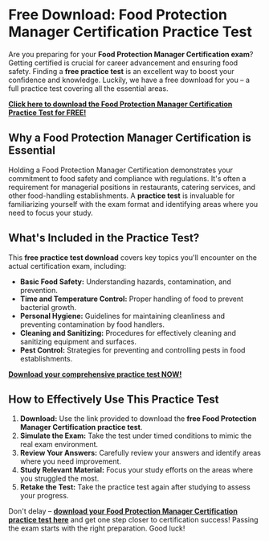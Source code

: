 # Free Download: Food Protection Manager Certification Practice Test

Are you preparing for your **Food Protection Manager Certification exam**? Getting certified is crucial for career advancement and ensuring food safety. Finding a **free practice test** is an excellent way to boost your confidence and knowledge. Luckily, we have a free download for you – a full practice test covering all the essential areas.

[**Click here to download the Food Protection Manager Certification Practice Test for FREE!**](https://udemywork.com/food-protection-manager-certification-practice-test)

## Why a Food Protection Manager Certification is Essential

Holding a Food Protection Manager Certification demonstrates your commitment to food safety and compliance with regulations. It's often a requirement for managerial positions in restaurants, catering services, and other food-handling establishments. A **practice test** is invaluable for familiarizing yourself with the exam format and identifying areas where you need to focus your study.

## What's Included in the Practice Test?

This **free practice test download** covers key topics you'll encounter on the actual certification exam, including:

*   **Basic Food Safety:** Understanding hazards, contamination, and prevention.
*   **Time and Temperature Control:** Proper handling of food to prevent bacterial growth.
*   **Personal Hygiene:** Guidelines for maintaining cleanliness and preventing contamination by food handlers.
*   **Cleaning and Sanitizing:** Procedures for effectively cleaning and sanitizing equipment and surfaces.
*   **Pest Control:** Strategies for preventing and controlling pests in food establishments.

[**Download your comprehensive practice test NOW!**](https://udemywork.com/food-protection-manager-certification-practice-test)

## How to Effectively Use This Practice Test

1.  **Download:** Use the link provided to download the **free Food Protection Manager Certification practice test**.
2.  **Simulate the Exam:** Take the test under timed conditions to mimic the real exam environment.
3.  **Review Your Answers:** Carefully review your answers and identify areas where you need improvement.
4.  **Study Relevant Material:** Focus your study efforts on the areas where you struggled the most.
5.  **Retake the Test:** Take the practice test again after studying to assess your progress.

Don't delay – **[download your Food Protection Manager Certification practice test here](https://udemywork.com/food-protection-manager-certification-practice-test)** and get one step closer to certification success! Passing the exam starts with the right preparation. Good luck!
